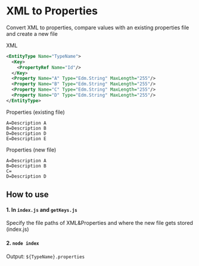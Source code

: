 # XML to Properties

Convert XML to properties, compare values with an existing properties file and create a new file

XML

```xml
<EntityType Name="TypeName">
  <Key>
    <PropertyRef Name="Id"/>
  </Key>
  <Property Name="A" Type="Edm.String" MaxLength="255"/>
  <Property Name="B" Type="Edm.String" MaxLength="255"/>
  <Property Name="C" Type="Edm.String" MaxLength="255"/>
  <Property Name="D" Type="Edm.String" MaxLength="255"/>
</EntityType>
```

Properties (existing file)

```properties
A=Description A
B=Description B
D=Description D
E=Description E
```

Properties (new file)

```properties
A=Description A
B=Description B
C=
D=Description D
```

## How to use

#### 1. In `index.js` and `getKeys.js`

Specify the file paths of XML&Properties and where the new file gets stored (index.js)

#### 2. `node index`

Output: `${TypeName}.properties`
